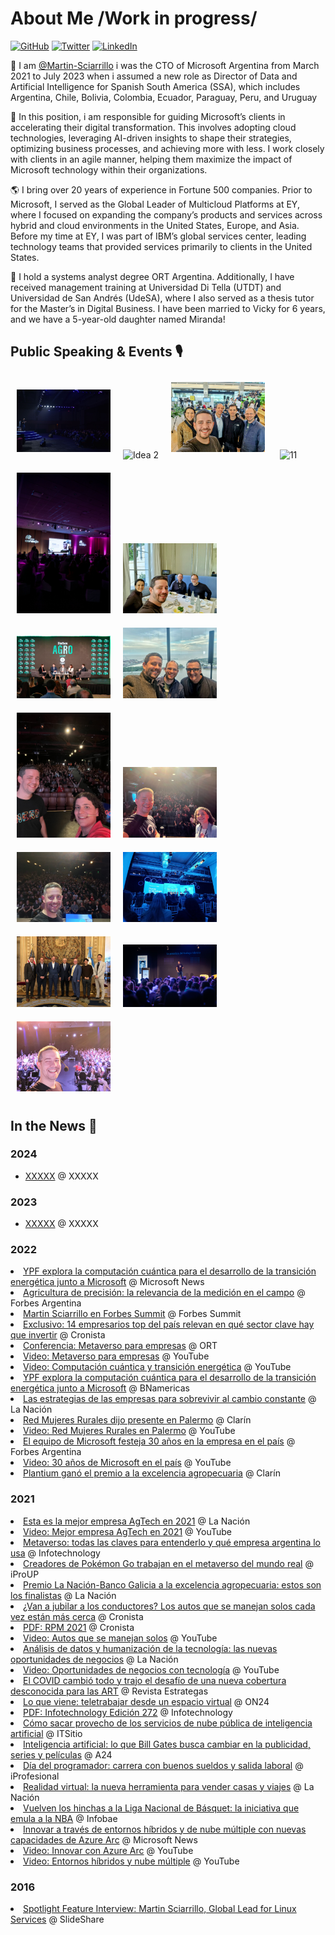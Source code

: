 # About Me /Work in progress/

[![GitHub](https://img.shields.io/badge/GitHub-%40MartinSciarrillo-239a3b.svg)](https://github.com/Martin-Sciarrillo)
[![Twitter](https://img.shields.io/badge/Twitter-%40Acatincho-58a1f2.svg)](https://twitter.com/Acatincho)
[![LinkedIn](https://img.shields.io/badge/Linked-in-0c66c3.svg)](https://www.linkedin.com/in/sciarrillo/)

👋 I am [@Martin-Sciarrillo](https://github.com/Martin-Sciarrillo) i was the CTO of Microsoft Argentina from March 2021 to July 2023 when i assumed a new role as Director of Data and Artificial Intelligence for Spanish South America (SSA), which includes Argentina, Chile, Bolivia, Colombia, Ecuador, Paraguay, Peru, and Uruguay 

🌟 In this position, i am responsible for guiding Microsoft’s clients in accelerating their digital transformation. This involves adopting cloud technologies, leveraging AI-driven insights to shape their strategies, optimizing business processes, and achieving more with less. I work closely with clients in an agile manner, helping them maximize the impact of Microsoft technology within their organizations.

🌎 I bring over 20 years of experience in Fortune 500 companies. Prior to Microsoft, I served as the Global Leader of Multicloud Platforms at EY, where I focused on expanding the company’s products and services across hybrid and cloud environments in the United States, Europe, and Asia. Before my time at EY, I was part of IBM’s global services center, leading technology teams that provided services primarily to clients in the United States.

🚀 I hold a systems analyst degree ORT Argentina. Additionally, I have received management training at Universidad Di Tella (UTDT) and Universidad de San Andrés (UdeSA), where I also served as a thesis tutor for the Master’s in Digital Business. I have been married to Vicky for 6 years, and we have a 5-year-old daughter named Miranda! 





## Public Speaking & Events 🎙️

<img src="Idea 1.jpeg" alt="Idea 1" style="width: 150px; margin: 10px;"><img src="Idea 2.jpg" alt="Idea 2" style="width: 150px; margin: 10px;"><img src="Barrios.jpg" alt="Barrios" style="width: 150px; margin: 10px;">
<img src="11.jpg" alt="11" style="width: 150px; margin: 10px;"><img src="Consejo.jpg" alt="Consejo" style="width: 150px; margin: 10px;"><img src="Fernandez.jpg" alt="Fernandez" style="width: 150px; margin: 10px;"><img src="Forbes.jpg" alt="Forbes" style="width: 150px; margin: 10px;"><img src="Migoya.jpg" alt="Migoya" style="width: 150px; margin: 10px;"><img src="Nerdearla 2022.jpg" alt="Nerdearla 2022" style="width: 150px; margin: 10px;"><img src="Nerdearla 2023.jpg" alt="Nerdearla 2023" style="width: 150px; margin: 10px;"><img src="Nerdearla 2024.jpg" alt="Nerdearla 2024" style="width: 150px; margin: 10px;"><img src="TECO Summit.jpeg" alt="TECO Summit" style="width: 150px; margin: 10px;"><img src="US Embassy.jpg" alt="US Embassy" style="width: 150px; margin: 10px;"><img src="Worktech 1.jpg" alt="Worktech 1" style="width: 150px; margin: 10px;"><img src="worktech 2.jpg" alt="Worktech 2" style="width: 150px; margin: 10px;">

## In the News 📰

### 2024

* [XXXXX](https://www.XXXXX) @ XXXXX

### 2023

* [XXXXX](https://www.XXXXX) @ XXXXX

### 2022

<li><a href="https://news.microsoft.com/es-xl/ypf-explora-la-computacion-cuantica-para-el-desarrollo-de-la-transicion-energetica-junto-a-microsoft/">YPF explora la computación cuántica para el desarrollo de la transición energética junto a Microsoft</a> @ Microsoft News</li>
        <li><a href="https://www.forbesargentina.com/summit/agricultura-precision-relevancia-medicion-campo-n23127">Agricultura de precisión: la relevancia de la medición en el campo</a> @ Forbes Argentina</li>
        <li><a href="https://www.forbessummit.com.ar/ponente/1385/martin-sciarrillo">Martin Sciarrillo en Forbes Summit</a> @ Forbes Summit</li>
        <li><a href="https://www.cronista.com/infotechnology/it-business/exclusivo-14-empresarios-top-del-pais-relevan-en-que-sector-clave-hay-que-invertir/">Exclusivo: 14 empresarios top del país relevan en qué sector clave hay que invertir</a> @ Cronista</li>
        <li><a href="https://campus.ort.edu.ar/articulo/1821217/conferencia-metaverso-para-empresas">Conferencia: Metaverso para empresas</a> @ ORT</li>
        <li><a href="https://youtu.be/XLT4BcYfLjg">Video: Metaverso para empresas</a> @ YouTube</li>
        <li><a href="https://youtu.be/SWnhzcGPRMw">Video: Computación cuántica y transición energética</a> @ YouTube</li>
        <li><a href="https://www.bnamericas.com/es/noticias/ypf-explora-la-computacion-cuantica-para-el-desarrollo-de-la-transicion-energetica-junto-a-microsoft">YPF explora la computación cuántica para el desarrollo de la transición energética junto a Microsoft</a> @ BNamericas</li>
        <li><a href="https://www.lanacion.com.ar/economia/las-estrategias-de-las-empresas-para-sobrevivir-al-cambio-constante-nid12062022/">Las estrategias de las empresas para sobrevivir al cambio constante</a> @ La Nación</li>
        <li><a href="http://www.clarin.com/rural/red-mujeres-rurales-dijo-presente-palermo_0_SalTLWOcni.amp.html">Red Mujeres Rurales dijo presente en Palermo</a> @ Clarín</li>
        <li><a href="https://youtu.be/i1ie3_cNWrA">Video: Red Mujeres Rurales en Palermo</a> @ YouTube</li>
        <li><a href="https://www.forbesargentina.com/liderazgo/el-equipo-microsoft-festeja-30-anos-empresa-pais-n14318">El equipo de Microsoft festeja 30 años en la empresa en el país</a> @ Forbes Argentina</li>
        <li><a href="https://youtu.be/U8_srRQVdk0">Video: 30 años de Microsoft en el país</a> @ YouTube</li>
        <li><a href="https://www.clarin.com/rural/plantium-gano-premio-excelencia-agropecuaria_0_DAYMZTx2g.html">Plantium ganó el premio a la excelencia agropecuaria</a> @ Clarín</li>
 

### 2021

<li><a href="https://www.lanacion.com.ar/economia/campo/esta-es-la-mejor-empresa-agtech-en-2021-nid06122021/">Esta es la mejor empresa AgTech en 2021</a> @ La Nación</li>
<li><a href="https://youtu.be/GNjQBSYsb00">Video: Mejor empresa AgTech en 2021</a> @ YouTube</li>
<li><a href="https://www.infotechnology.com/innovacion/metaverso-todas-las-claves-para-entenderlo-y-que-empresa-argentina-lo-usa/">Metaverso: todas las claves para entenderlo y qué empresa argentina lo usa</a> @ Infotechnology</li>
<li><a href="https://www-iproup-com.cdn.ampproject.org/c/s/www.iproup.com/innovacion/27660-creadores-de-pokemon-go-trabajan-en-el-metaverso-del-mundo-real.amp">Creadores de Pokémon Go trabajan en el metaverso del mundo real</a> @ iProUP</li>
<li><a href="https://www.lanacion.com.ar/economia/campo/premio-la-nacion-banco-galicia-a-la-excelencia-agropecuaria-estos-son-los-finalistas-nid22112021/">Premio La Nación-Banco Galicia a la excelencia agropecuaria: estos son los finalistas</a> @ La Nación</li>
<li><a href="https://www.cronista.com/rpm/mercado/van-a-jubilar-a-los-conductores-los-autos-que-se-manejan-solos-cada-vez-estan-mas-cerca/">¿Van a jubilar a los conductores? Los autos que se manejan solos cada vez están más cerca</a> @ Cronista</li>
<li><a href="http://electronica.cronista.com/rpm/RPM2021.pdf">PDF: RPM 2021</a> @ Cronista</li>
<li><a href="https://youtu.be/bFzRQYrV-dc">Video: Autos que se manejan solos</a> @ YouTube</li>
<li><a href="https://www-lanacion-com-ar.cdn.ampproject.org/c/s/www.lanacion.com.ar/economia/negocios/analisis-de-datos-y-humanizacion-de-la-tecnologia-las-nuevas-oportunidades-de-negocios-nid12102021/?outputType=amp">Análisis de datos y humanización de la tecnología: las nuevas oportunidades de negocios</a> @ La Nación</li>
<li><a href="https://youtu.be/NK8Qp6ZAUgM">Video: Oportunidades de negocios con tecnología</a> @ YouTube</li>
<li><a href="https://www.revistaestrategas.com.ar/contenidos/7779/el-covid-cambi%C3%83%C6%92%C3%82%C2%B3-todo-y-trajo-el-desaf%C3%83%C6%92%C3%82%C2%ADo-de-una-nueva-cobertura-desconocida-para-las-art">El COVID cambió todo y trajo el desafío de una nueva cobertura desconocida para las ART</a> @ Revista Estrategas</li>
<li><a href="https://www.on24.com.ar/vida-ocio/lo-que-viene-teletrabajar-desde-un-espacio-virtual/">Lo que viene: teletrabajar desde un espacio virtual</a> @ ON24</li>
<li><a href="http://electronica.cronista.com/infotechnology/InfotechnologyEdicion272.pdf">PDF: Infotechnology Edición 272</a> @ Infotechnology</li>
<li><a href="https://www.itsitio.com/us/como-sacar-provecho-de-los-servicios-de-nube-publica-de-inteligencia-artificial/">Cómo sacar provecho de los servicios de nube pública de inteligencia artificial</a> @ ITSitio</li>
<li><a href="https://www.a24.com/economia/inteligencia-artificial-que-bill-gates-busca-cambiar-la-publicidad-series-y-peliculas-n862372">Inteligencia artificial: lo que Bill Gates busca cambiar en la publicidad, series y películas</a> @ A24</li>
<li><a href="https://www.iprofesional.com/management/347574-dia-del-programador-carrera-con-buenos-sueldos-y-salida-laboral">Día del programador: carrera con buenos sueldos y salida laboral</a> @ iProfesional</li>
<li><a href="https://www.lanacion.com.ar/economia/negocios/realidad-virtual-la-nueva-herramienta-para-vender-casas-y-viajes-nid14052021/">Realidad virtual: la nueva herramienta para vender casas y viajes</a> @ La Nación</li>
<li><a href="https://www.infobae.com/deportes/2021/05/11/vuelven-los-hinchas-a-la-liga-nacional-de-basquet-la-iniciativa-que-emula-a-la-nba/">Vuelven los hinchas a la Liga Nacional de Básquet: la iniciativa que emula a la NBA</a> @ Infobae</li>
<li><a href="https://news.microsoft.com/es-xl/innovar-a-traves-de-entornos-hibridos-y-de-nube-multiple-con-nuevas-capacidades-de-azure-arc/">Innovar a través de entornos híbridos y de nube múltiple con nuevas capacidades de Azure Arc</a> @ Microsoft News</li>
<li><a href="https://youtu.be/hyVTToYOIBM?t=1198">Video: Innovar con Azure Arc</a> @ YouTube</li>
<li><a href="https://youtu.be/t6hsviug0Tg?t=1346">Video: Entornos híbridos y nube múltiple</a> @ YouTube</li>

### 2016

<li><a href="https://es.slideshare.net/MartinSciarrillo1/spotlight-feature-interview-martin-sciarrillo-global-lead-for-linux-services">Spotlight Feature Interview: Martin Sciarrillo, Global Lead for Linux Services</a> @ SlideShare</li>
    </ul>
